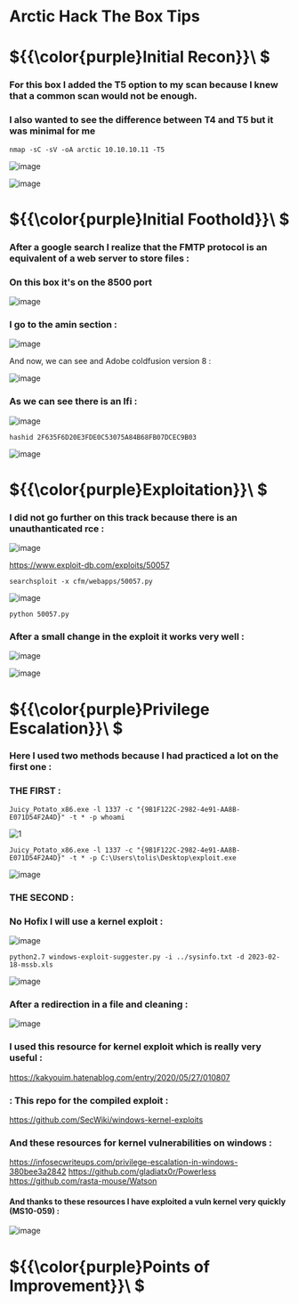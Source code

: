 # Arctic Hack The Box Tips

# ${{\color{purple}Initial Recon}}\ $

### For this box I added the T5 option to my scan because I knew that a common scan would not be enough.
### I also wanted to see the difference between T4 and T5 but it was minimal for me 

``nmap -sC -sV -oA arctic 10.10.10.11 -T5``

![image](https://user-images.githubusercontent.com/123066149/220932396-c5773103-b471-4d3c-b5e5-51a619a37150.png)

![image](https://user-images.githubusercontent.com/123066149/220932465-d8737908-3574-4299-b174-7ddb20ea4f36.png)


# ${{\color{purple}Initial Foothold}}\ $

### After a google search I realize that the FMTP protocol is an equivalent of a web server to store files :
### On this box it's on the 8500 port

![image](https://user-images.githubusercontent.com/123066149/220934868-d67af8f1-7bfd-42c2-94bd-8aed78e3953d.png)

### I go to the amin section :

![image](https://user-images.githubusercontent.com/123066149/220935241-2a89a9c0-525f-4bef-8e8e-e2ec52f89f6b.png)

And now, we can see and Adobe coldfusion version 8 :

![image](https://user-images.githubusercontent.com/123066149/220935941-ebb041fa-b10f-4455-a9f6-c15d441be454.png)

### As we can see there is an lfi :

![image](https://user-images.githubusercontent.com/123066149/220937986-a4f79541-5760-446e-9d10-bbad6ea21e6a.png)

``hashid 2F635F6D20E3FDE0C53075A84B68FB07DCEC9B03``

![image](https://user-images.githubusercontent.com/123066149/220938321-30ea552b-5772-4418-850c-42c99d6cd362.png)

# ${{\color{purple}Exploitation}}\ $

### I did not go further on this track because there is an unauthanticated rce :

![image](https://user-images.githubusercontent.com/123066149/220939537-b8df9049-69c7-471a-9366-ca3e58c38b88.png)

https://www.exploit-db.com/exploits/50057

``searchsploit -x cfm/webapps/50057.py``

![image](https://user-images.githubusercontent.com/123066149/220940043-4ce2e9e8-b0cf-4a97-aded-a453f317cc17.png)

``python 50057.py``

### After a small change in the exploit it works very well :

![image](https://user-images.githubusercontent.com/123066149/220940636-5282db37-173a-4033-a2ee-bf3669fd159a.png)


![image](https://user-images.githubusercontent.com/123066149/220940523-d890d54c-7026-4500-9090-03f317893185.png)


# ${{\color{purple}Privilege Escalation}}\ $

### Here I used two methods because I had practiced a lot on the first one :

### THE FIRST :

``Juicy_Potato_x86.exe -l 1337 -c "{9B1F122C-2982-4e91-AA8B-E071D54F2A4D}" -t * -p whoami``

![1](https://user-images.githubusercontent.com/123066149/220948663-46fef5e7-f029-4b8b-b5ad-29232a382ca4.PNG)

``Juicy_Potato_x86.exe -l 1337 -c "{9B1F122C-2982-4e91-AA8B-E071D54F2A4D}" -t * -p C:\Users\tolis\Desktop\exploit.exe``

![image](https://user-images.githubusercontent.com/123066149/220949125-52a7f087-13c5-4030-b344-0b4b0fea7675.png)

### THE SECOND :

### No Hofix I will use a kernel exploit :

![image](https://user-images.githubusercontent.com/123066149/220949802-990f7813-a5da-4a64-874b-2a9fa392118a.png)

``python2.7 windows-exploit-suggester.py -i ../sysinfo.txt -d 2023-02-18-mssb.xls``

![image](https://user-images.githubusercontent.com/123066149/220950502-1d629eb2-411d-492d-875f-bba730e82827.png)

### After a redirection in a file and cleaning :

![image](https://user-images.githubusercontent.com/123066149/220951019-28ff53bb-d828-4d72-803b-7d32aecc4646.png)

### I used this resource for kernel exploit which is really very useful :

https://kakyouim.hatenablog.com/entry/2020/05/27/010807

### : This repo for the compiled exploit :

https://github.com/SecWiki/windows-kernel-exploits

### And these resources for kernel vulnerabilities on windows :

https://infosecwriteups.com/privilege-escalation-in-windows-380bee3a2842
https://github.com/gladiatx0r/Powerless
https://github.com/rasta-mouse/Watson

#### And thanks to these resources I have exploited a vuln kernel very quickly (MS10-059) :

![image](https://user-images.githubusercontent.com/123066149/220956467-fa85a83a-268f-49f4-aba8-33917974a4f6.png)


# ${{\color{purple}Points of Improvement}}\ $
